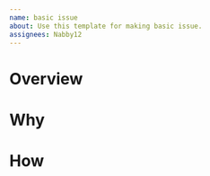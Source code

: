 ```yaml
---
name: basic issue
about: Use this template for making basic issue.
assignees: Nabby12
---
```

# Overview



# Why



# How

